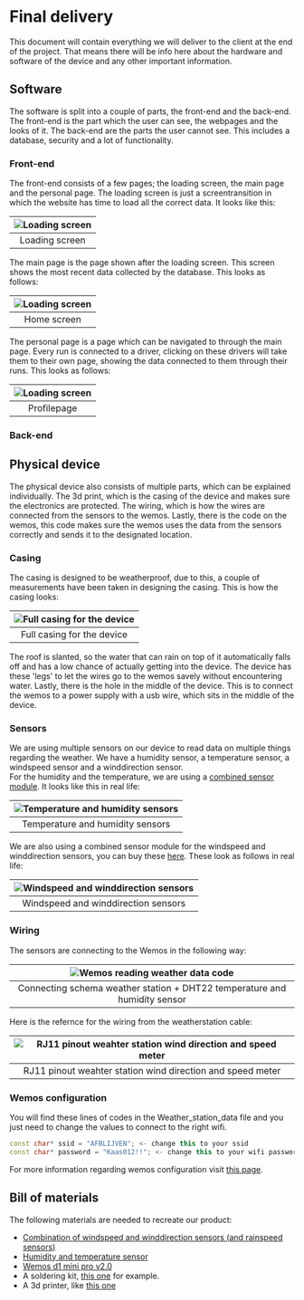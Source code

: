 # Final delivery

This document will contain everything we will deliver to the client at the end of the project. That means there will be info here about the hardware and software of the device and any other important information.

## Software

The software is split into a couple of parts, the front-end and the back-end. The front-end is the part which the user can see, the webpages and the looks of it. The back-end are the parts the user cannot see. This includes a database, security and a lot of functionality.

### Front-end

The front-end consists of a few pages; the loading screen, the main page and the personal page. The loading screen is just a screentransition in which the website has time to load all the correct data. It looks like this:  

| ![Loading screen](Loadingpage_Final.png) |
| :-------------------------------------------: |
|          Loading screen           |  

The main page is the page shown after the loading screen. This screen shows the most recent data collected by the database. This looks as follows: 

| ![Loading screen](homepage.png) |
| :-------------------------------------------: |
|          Home screen           |  
The personal page is a page which can be navigated to through the main page. Every run is connected to a driver, clicking on these drivers will take them to their own page, showing the data connected to them through their runs. This looks as follows: 

| ![Loading screen](profilepage.png) |
| :-------------------------------------------: |
|          Profilepage           | 

### Back-end

## Physical device

The physical device also consists of multiple parts, which can be explained individually. The 3d print, which is the casing of the device and makes sure the electronics are protected. The wiring, which is how the wires are connected from the sensors to the wemos. Lastly, there is the code on the wemos, this code makes sure the wemos uses the data from the sensors correctly and sends it to the designated location.

### Casing

The casing is designed to be weatherproof, due to this, a couple of measurements have been taken in designing the casing. This is how the casing looks:  

| ![Full casing for the device](casingfull.png) |
| :-------------------------------------------: |
|          Full casing for the device           |  

The roof is slanted, so the water that can rain on top of it automatically falls off and has a low chance of actually getting into the device. The device has these 'legs' to let the wires go to the wemos savely without encountering water. Lastly, there is the hole in the middle of the device. This is to connect the wemos to a power supply with a usb wire, which sits in the middle of the device.

### Sensors

We are using multiple sensors on our device to read data on multiple things regarding the weather. We have a humidity sensor, a temperature sensor, a windspeed sensor and a winddirection sensor.  
For the humidity and the temperature, we are using a [combined sensor module](https://elektronicavoorjou.nl/product/dht22-temp-vocht-sensor/?utm_campaign=organic_shopping&utm_content=&utm_source=google&utm_medium=organic&utm_term=&gclid=Cj0KCQjwntCVBhDdARIsAMEwACkGb2X-jlnPqTqaltdO49JmOLQFREfF94tp1S9dRzX6pyGRSkC0wYUaAm8hEALw_wcB). It looks like this in real life:  

| ![Temperature and humidity sensors](Humidity_and_Temp_sensor.jpg) |
| :-------------------------------------------: |
|                    Temperature and humidity sensors |  

We are also using a combined sensor module for the windspeed and winddirection sensors, you can buy these [here](https://www.robotshop.com/nl/nl/sparkfun-weermeterset.html). These look as follows in real life:  

| ![Windspeed and winddirection sensors](weather-station-building-done.jpg) |
| :-------------------------------------------: |
|                    Windspeed and winddirection sensors |  

### Wiring

The sensors are connecting to the Wemos in the following way:

|         ![Wemos reading weather data code](Fritzing%20wemos.png)          |
| :-----------------------------------------------------------------------: |
| Connecting schema weather station + DHT22 temperature and humidity sensor |

Here is the refernce for the wiring from the weatherstation cable:

| ![RJ11 pinout weahter station wind direction and speed meter](Weather_station_connector_rj11.jpg) |
| :-----------------------------------------------------------------------------------------------: |
|                    RJ11 pinout weahter station wind direction and speed meter                     |

### Wemos configuration

You will find these lines of codes in the Weather_station_data file and you just need to change the values to connect to the right wifi.
```c++
const char* ssid = "AFBLIJVEN"; <- change this to your ssid
const char* password = "Kaas012!!"; <- change this to your wifi password
```

For more information regarding wemos configuration visit [this page](embedded_device.md).


## Bill of materials

The following materials are needed to recreate our product:

- [Combination of windspeed and winddirection sensors (and rainspeed sensors)](https://www.robotshop.com/nl/nl/sparkfun-weermeterset.html)
- [Humidity and temperature sensor](https://elektronicavoorjou.nl/product/dht22-temp-vocht-sensor/?utm_campaign=organic_shopping&utm_content=&utm_source=google&utm_medium=organic&utm_term=&gclid=Cj0KCQjwntCVBhDdARIsAMEwACkGb2X-jlnPqTqaltdO49JmOLQFREfF94tp1S9dRzX6pyGRSkC0wYUaAm8hEALw_wcB)
- [Wemos d1 mini pro v2.0](https://www.reichelt.nl/nl/nl/d1-mini-esp8266-v2-0-d1-mini-p253978.html?PROVID=2809&gclid=Cj0KCQjw8O-VBhCpARIsACMvVLN1xLTCpVC0Wklr6kpkGidXt02jjd6Pnowqp3iYpxYQitq4FHLvUFoaAnEnEALw_wcB)
- A soldering kit, [this one](https://nl.rs-online.com/web/p/soldering-stations/4310367?cm_mmc=NL-PLA-DS3A-_-google-_-CSS_NL_NL_Power_Tools_%26_Soldering_%26_Welding_Whoop-_-(NL:Whoop!)+Soldering+Stations-_-4310367&matchtype=&aud-826607888587:pla-322411145756&gclid=Cj0KCQjw8O-VBhCpARIsACMvVLNdPkYiuYJw4LzC_cj1FHub7cORzBCIlOWYXGI6zRtSYCJBDYCcZjwaAk_GEALw_wcB&gclsrc=aw.ds) for example.
- A 3d printer, like [this one](https://www.bol.com/nl/nl/p/creality-3d-ender-3-pro-3d-printer/9200000104863827/?Referrer=ADVNLGOO002013-G-123000383400-S-1077204641435-9200000104863827&gclid=Cj0KCQjw8O-VBhCpARIsACMvVLN37_tz3NV-8HA5qnp7RjS0cgxXUmUQr1LgNN4y3NS6Rq-QCqG1Wg4aAuebEALw_wcB)
